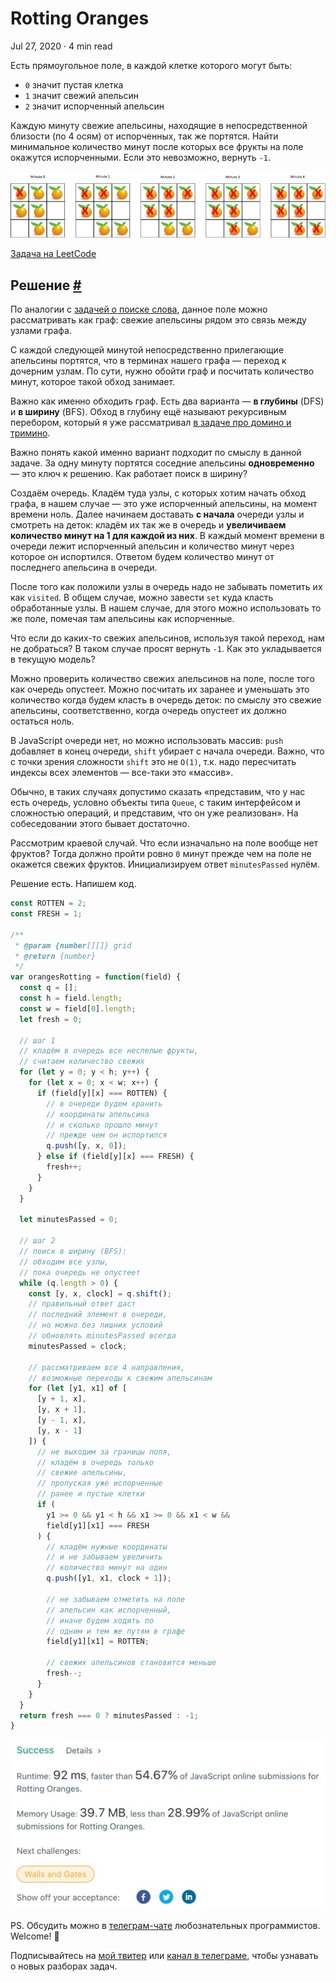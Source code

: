 Rotting Oranges
===============

Jul 27, 2020 · 4 min read

Есть прямоугольное поле, в каждой клетке которого могут быть:

*   `0` значит пустая клетка
*   `1` значит свежий апельсин
*   `2` значит испорченный апельсин

Каждую минуту свежие апельсины, находящие в непосредственной близости (по 4 осям) от испорченных, так же портятся. Найти минимальное количество минут после которых все фрукты на поле окажутся испорченными. Если это невозможно, вернуть `-1`.

![](/images/rotting-oranges--example.jpg)

[Задача на LeetCode](https://leetcode.com/problems/rotting-oranges/)

Решение [#](#решение)
---------------------

По аналогии с [задачей о поиске слова](/posts/word-search.md), данное поле можно рассматривать как граф: свежие апельсины рядом это связь между узлами графа.

С каждой следующей минутой непосредственно прилегающие апельсины портятся, что в терминах нашего графа — переход к дочерним узлам. По сути, нужно обойти граф и посчитать количество минут, которое такой обход занимает.

Важно как именно обходить граф. Есть два варианта — **в глубины** (DFS) и **в ширину** (BFS). Обход в глубину ещё называют рекурсивным перебором, который я уже рассматривал [в задаче про домино и тримино](/posts/domino-and-tromino-tiling.md).

Важно понять какой именно вариант подходит по смыслу в данной задаче. За одну минуту портятся соседние апельсины **одновременно** — это ключ к решению. Как работает поиск в ширину?

Создаём очередь. Кладём туда узлы, с которых хотим начать обход графа, в нашем случае — это уже испорченный апельсины, на момент времени ноль. Далее начинаем доставать **с начала** очереди узлы и смотреть на деток: кладём их так же в очередь и **увеличиваем количество минут на 1 для каждой из них**. В каждый момент времени в очереди лежит испорченный апельсин и количество минут через которое он испортился. Ответом будем количество минут от последнего апельсина в очереди.

После того как положили узлы в очередь надо не забывать пометить их как `visited`. В общем случае, можно завести `set` куда класть обработанные узлы. В нашем случае, для этого можно использовать то же поле, помечая там апельсины как испорченные.

Что если до каких-то свежих апельсинов, используя такой переход, нам не добраться? В таком случае просят вернуть `-1`. Как это укладывается в текущую модель?

Можно проверить количество свежих апельсинов на поле, после того как очередь опустеет. Можно посчитать их заранее и уменьшать это количество когда будем класть в очередь деток: по смыслу это свежие апельсины, соответственно, когда очередь опустеет их должно остаться ноль.

В JavaScript очереди нет, но можно использовать массив: `push` добавляет в конец очереди, `shift` убирает с начала очереди. Важно, что с точки зрения сложности `shift` это не `O(1)`, т.к. надо пересчитать индексы всех элементов — все-таки это «массив».

Обычно, в таких случаях допустимо сказать «представим, что у нас есть очередь, условно объекты типа `Queue`, с таким интерфейсом и сложностью операций, и представим, что он уже реализован». На собеседовании этого бывает достаточно.

Рассмотрим краевой случай. Что если изначально на поле вообще нет фруктов? Тогда должно пройти ровно `0` минут прежде чем на поле не окажется свежих фруктов. Инициализируем ответ `minutesPassed` нулём.

Решение есть. Напишем код.

```js
const ROTTEN = 2;
const FRESH = 1;

/**
 * @param {number[][]} grid
 * @return {number}
 */
var orangesRotting = function(field) {
  const q = [];
  const h = field.length;
  const w = field[0].length;
  let fresh = 0;

  // шаг 1
  // кладём в очередь все неспелые фрукты,
  // считаем количество свежих
  for (let y = 0; y < h; y++) {
    for (let x = 0; x < w; x++) {
      if (field[y][x] === ROTTEN) {
        // в очереди будем хранить
        // координаты апельсина
        // и сколько прошло минут
        // прежде чем он испортился
        q.push([y, x, 0]);
      } else if (field[y][x] === FRESH) {
        fresh++;
      }
    }
  }

  let minutesPassed = 0;

  // шаг 2
  // поиск в ширину (BFS):
  // обходим все узлы,
  // пока очередь не опустеет
  while (q.length > 0) {
    const [y, x, clock] = q.shift();
    // правильный ответ даст
    // последний элемент в очереди,
    // но можно без лишних условий
    // обновлять minutesPassed всегда
    minutesPassed = clock;

    // рассматриваем все 4 направления,
    // возможные переходы к свежим апельсинам
    for (let [y1, x1] of [
      [y + 1, x],
      [y, x + 1],
      [y - 1, x],
      [y, x - 1]
    ]) {
      // не выходим за границы поля,
      // кладём в очередь только
      // свежие апельсины,
      // пропуская уже испорченные
      // ранее и пустые клетки
      if (
        y1 >= 0 && y1 < h && x1 >= 0 && x1 < w &&
        field[y1][x1] === FRESH
      ) {
        // кладём нужные координаты
        // и не забываем увеличить
        // количество минут на один
        q.push([y1, x1, clock + 1]);

        // не забываем отметить на поле
        // апельсин как испорченный,
        // иначе будем ходить по
        // одним и тем же путям в графе
        field[y1][x1] = ROTTEN;

        // свежих апельсинов становится меньше
        fresh--;
      }
    }
  }
  return fresh === 0 ? minutesPassed : -1;
}
``` 

![](/images/rotting-oranges--done.jpg)

PS. Обсудить можно в [телеграм-чате](https://t.me/ctci_chat_ru) любознательных программистов. Welcome! 🤗

Подписывайтесь на [мой твитер](https://twitter.com/vitkarpov) или [канал в телеграме](https://t.me/coding_interviews), чтобы узнавать о новых разборах задач.